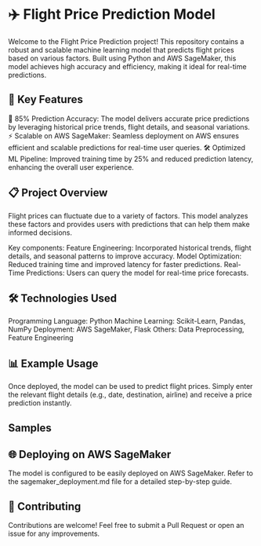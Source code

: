 
# ✈️ Flight Price Prediction Model

Welcome to the Flight Price Prediction project! This repository contains a robust and scalable machine learning model that predicts flight prices based on various factors. Built using Python and AWS SageMaker, this model achieves high accuracy and efficiency, making it ideal for real-time predictions.


## 🌟 Key Features

🚀 85% Prediction Accuracy: The model delivers accurate price predictions by leveraging historical price trends, flight details, and seasonal variations.
⚡ Scalable on AWS SageMaker: Seamless deployment on AWS ensures efficient and scalable predictions for real-time user queries.
🛠 Optimized ML Pipeline: Improved training time by 25% and reduced prediction latency, enhancing the overall user experience.
## 📋 Project Overview

Flight prices can fluctuate due to a variety of factors. This model analyzes these factors and provides users with predictions that can help them make informed decisions.

Key components:
Feature Engineering: Incorporated historical trends, flight details, and seasonal patterns to improve accuracy.
Model Optimization: Reduced training time and improved latency for faster predictions.
Real-Time Predictions: Users can query the model for real-time price forecasts.
## 🛠 Technologies Used

Programming Language: Python
Machine Learning: Scikit-Learn, Pandas, NumPy
Deployment: AWS SageMaker, Flask
Others: Data Preprocessing, Feature Engineering
## 📊 Example Usage

Once deployed, the model can be used to predict flight prices. Simply enter the relevant flight details (e.g., date, destination, airline) and receive a price prediction instantly.
## Samples
## 🌐 Deploying on AWS SageMaker

The model is configured to be easily deployed on AWS SageMaker. Refer to the sagemaker_deployment.md file for a detailed step-by-step guide.
## 📄 Contributing

Contributions are welcome! Feel free to submit a Pull Request or open an issue for any improvements.